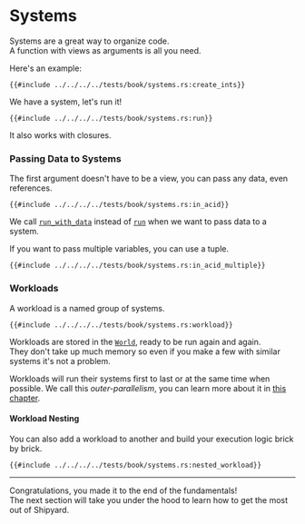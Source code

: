 # Systems

Systems are a great way to organize code.  
A function with views as arguments is all you need.

Here's an example:
```rust, noplaypen
{{#include ../../../../tests/book/systems.rs:create_ints}}
```

We have a system, let's run it!

```rust, noplaypen
{{#include ../../../../tests/book/systems.rs:run}}
```

It also works with closures.

### Passing Data to Systems

The first argument doesn't have to be a view, you can pass any data, even references.

```rust, noplaypen
{{#include ../../../../tests/book/systems.rs:in_acid}}
```

We call [`run_with_data`](https://docs.rs/shipyard/0.5.0/shipyard/struct.World.html#method.run_with_data) instead of [`run`](https://docs.rs/shipyard/0.5.0/shipyard/struct.World.html#method.run) when we want to pass data to a system.

If you want to pass multiple variables, you can use a tuple.

```rust, noplaypen
{{#include ../../../../tests/book/systems.rs:in_acid_multiple}}
```

### Workloads

A workload is a named group of systems.

```rust, noplaypen
{{#include ../../../../tests/book/systems.rs:workload}}
```

Workloads are stored in the [`World`](https://docs.rs/shipyard/0.5.0/shipyard/struct.World.html), ready to be run again and again.  
They don't take up much memory so even if you make a few with similar systems it's not a problem.

Workloads will run their systems first to last or at the same time when possible. We call this _outer-parallelism_, you can learn more about it in [this chapter](../going-further/parallelism.md).

#### Workload Nesting

You can also add a workload to another and build your execution logic brick by brick.

```rust, noplaypen
{{#include ../../../../tests/book/systems.rs:nested_workload}}
```

---

Congratulations, you made it to the end of the fundamentals!  
The next section will take you under the hood to learn how to get the most out of Shipyard.
